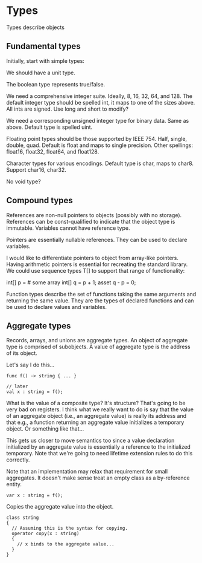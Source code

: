 # Types

Types describe objects 

## Fundamental types

Initially, start with simple types:

We should have a unit type.

The boolean type represents true/false.

We need a comprehensive integer suite. Ideally, 8, 16, 32, 64, and 128. The default integer type should be spelled int, it maps to one of the sizes above. All ints are signed. Use long and short to modify?

We need a corresponding unsigned integer type for binary data. Same as above. Default type is spelled uint.

Floating point types should be those supported by IEEE 754. Half, single, double, quad. Default is float and maps to single precision. Other spellings: float16, float32, float64, and float128.

Character types for various encodings. Default type is char, maps to char8. Support char16, char32.

No void type?

## Compound types

References are non-null pointers to objects (possibly with no storage). References can be const-qualified to indicate that the object type is immutable. Variables cannot have reference type.

Pointers are essentially nullable references. They can be used to declare variables. 

I would like to differentiate pointers to object from array-like pointers. Having arithmetic pointers is essential for recreating the standard library. We could use sequence types T[] to support that range of functionality:

int[] p = # some array
int[] q = p + 1;
asset q - p = 0;

Function types describe the set of functions taking the same arguments and returning the same value. They are the types of declared functions and can be used to declare values and variables.


## Aggregate types

Records, arrays, and unions are aggregate types. An object of aggregate type is comprised of subobjects. A value of aggregate type is the address of its object.




Let's say I do this...

```
func f() -> string { ... }

// later
val x : string = f();
```

What is the value of a composite type? It's structure? That's going to be very bad on registers. I think what we really want to do is say that the value of an aggregate object (i.e., an aggregate value) is really its address and that e.g., a function returning an aggregate value initializes a temporary object. Or something like that...

This gets us closer to move semantics too since a value declaration initialized by an aggregate value is essentially a reference to the initialized temporary. Note that we're going to need lifetime extension rules to do this correctly.

Note that an implementation may relax that requirement for small aggregates. It doesn't make sense treat an empty class as a by-reference entity.

```
var x : string = f();
```

Copies the aggregate value into the object.

```
class string
{
  // Assuming this is the syntax for copying.
  operator copy(x : string) 
  {
    // x binds to the aggregate value...
  }
}
```


